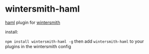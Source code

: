 # wintersmith-haml

[haml](https://github.com/creationix/haml-js) plugin for [wintersmith](https://github.com/jnordberg/wintersmith)

install:

`npm install wintersmith-haml -g`
then add `wintersmith-haml` to your plugins in the wintersmith config
